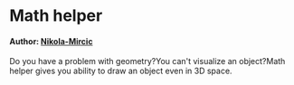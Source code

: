 # Math helper
#### Author: [Nikola-Mircic](https://github.com/Nikola-Mircic)

Do you have a problem with geometry?You can't visualize an object?Math helper gives you ability to draw an object even in 3D space.
